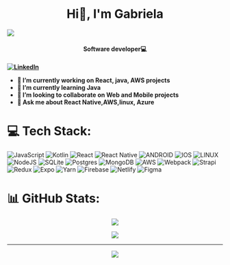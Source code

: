 <h1 align="center">Hi👋, I'm Gabriela</h1>

<img src="https://portafoliouno.s3.us-east-2.amazonaws.com/github/linkdin.png">

<h4 align="center">Software developer💻<h4/>

  [![LinkedIn](https://img.shields.io/badge/LinkedIn-%230077B5.svg?style=for-the-badge&logo=linkedin&logoColor=white)](https://www.linkedin.com/in/gabriela-r-24b4b0214/) 

- 🔭 I’m currently working on **React, java, AWS projects**
- 🌱 I’m currently learning **Java**
- 👯 I’m looking to collaborate on **Web and Mobile projects**
- 💬 Ask me about **React Native,AWS,linux, Azure**

# 💻 Tech Stack:
![JavaScript](https://img.shields.io/badge/javascript-%2320232a.svg?style=for-the-badge&logo=javascript&logoColor=%eaab00)  ![Kotlin](https://img.shields.io/badge/kotlin-%230095D5.svg?style=for-the-badge&logo=kotlin&logoColor=white)
![React](https://img.shields.io/badge/react-%2320232a.svg?style=for-the-badge&logo=react&logoColor=%2361DAFB)
![React Native](https://img.shields.io/badge/react_native-%2320232a.svg?style=for-the-badge&logo=react&logoColor=%2361DAFB)
![ANDROID](https://img.shields.io/badge/android-%2320232a.svg?style=for-the-badge&logo=android&logoColor=%a4c639)
![IOS](https://img.shields.io/badge/IOS-%2320232a.svg?style=for-the-badge&logo=apple&logoColor=white)
![LINUX](https://img.shields.io/badge/Linux-FCC624?style=for-the-badge&logo=linux&logoColor=black) 
![NodeJS](https://img.shields.io/badge/node.js-6DA55F?style=for-the-badge&logo=node.js&logoColor=white)
![SQLite](https://img.shields.io/badge/sqlite-%2307405e.svg?style=for-the-badge&logo=sqlite&logoColor=white)
![Postgres](https://img.shields.io/badge/postgres-%23316192.svg?style=for-the-badge&logo=postgresql&logoColor=white) 
![MongoDB](https://img.shields.io/badge/MongoDB-%234ea94b.svg?style=for-the-badge&logo=mongodb&logoColor=white)
![AWS](https://img.shields.io/badge/AWS-%23FF9900.svg?style=for-the-badge&logo=amazon-aws&logoColor=white)
![Webpack](https://img.shields.io/badge/webpack-%238DD6F9.svg?style=for-the-badge&logo=webpack&logoColor=black) 
![Strapi](https://img.shields.io/badge/strapi-%232E7EEA.svg?style=for-the-badge&logo=strapi&logoColor=white)
![Redux](https://img.shields.io/badge/redux-%23593d88.svg?style=for-the-badge&logo=redux&logoColor=white)
![Expo](https://img.shields.io/badge/expo-1C1E24?style=for-the-badge&logo=expo&logoColor=#D04A37)
![Yarn](https://img.shields.io/badge/yarn-%232C8EBB.svg?style=for-the-badge&logo=yarn&logoColor=white) 
![Firebase](https://img.shields.io/badge/firebase-%23039BE5.svg?style=for-the-badge&logo=firebase)
![Netlify](https://img.shields.io/badge/netlify-%23000000.svg?style=for-the-badge&logo=netlify&logoColor=#00C7B7) 
![Figma](https://img.shields.io/badge/figma-%23F24E1E.svg?style=for-the-badge&logo=figma&logoColor=white) 
# 📊 GitHub Stats:
  
 <p align="center">
  <img align="center" src="https://github-readme-streak-stats.herokuapp.com/?user=GabR3924&theme=vision-friendly-dark&hide_border=false"/>  
<p/>

<p align="center">
  <img align="center"m src="https://github-readme-stats.vercel.app/api/top-langs/?username=GabR3924&theme=vision-friendly-dark&hide_border=false&include_all_commits=false&count_private=false&layout=compact"/>  
<p/>

---
<p align="center">
  <img align="center" src="https://visitcount.itsvg.in/api?id=GabR3924&icon=0&color=6"/>  
<p/>


<!-- Proudly created with GPRM ( https://gprm.itsvg.in ) -->

